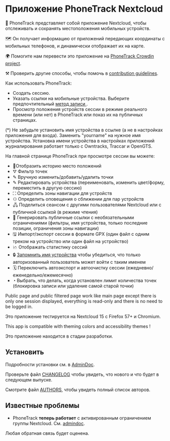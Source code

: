 # Приложение PhoneTrack Nextcloud

📱 PhoneTrack представляет собой приложение Nextcloud, чтобы отслеживать и сохранять местоположения мобильных устройств.

🗺 Он получает информацию от приложений передающих координаты с мобильных телефонов, и динамически отображает их на карте.

🌍 Помогите нам перевести это приложение на [PhoneTrack Crowdin project](https://crowdin.com/project/phonetrack).

⚒ Проверить другие способы, чтобы помочь в [contribution guidelines](https://gitlab.com/eneiluj/phonetrack-oc/blob/master/CONTRIBUTING.md).

Как использовать PhoneTrack:

* Создать сессию.
* Указать ссылки на мобильные устройства. Выберите предпочтительный [метод записи ](https://gitlab.com/eneiluj/phonetrack-oc/wikis/userdoc#logging-methods).
* Просмотр положения устройств сессии в режиме реального времени (или нет) в PhoneTrack или показ их на публичных страницах.

(\*) Не забудьте установить имя устройства в ссылке (а не в настройках приложения для входа). Заменить "yourname" на нужное имя устройства. Установка имени устройства в настройках приложений журналирования работает только с Owntracks, Traccar и OpenGTS.

На главной странице PhoneTrack при просмотре сессии вы можете:

* 📍Отобразить историю место положений
* ⛛ Фильтр точек
* ✎ Вручную изменить/добавить/удалить точки
* ✎ Редактировать устройства (переименовать, изменить цвет/форму, переместить в другую сессию)
* ⛶ Определить зоны навигации для устройств
* ⚇ Определить оповещения о сближении для пар устройств
* 🖧 Поделиться сеансом с другими пользователями Nextcloud или с публичной ссылкой (в режиме чтения)
* 🔗 Генерировать публичные ссылки с необязательными ограничениями (фильтры, имя устройства, только последние позиции, ограничения зоны навигации)
* 🖫 Импорт/экспорт сессии в формате GPX (один файл с одним треком на устройство или один файл на устройство)
* 🗠 Отображать статистику сессий
* 🔒 [Запомнить имя устройства](https://gitlab.com/eneiluj/phonetrack-oc/wikis/userdoc#device-name-reservation) чтобы убедиться, что только авторизованный пользователь может войти с таким именем
* 🗓 Переключить автоэкспорт и автоочистку сессии (ежедневно/еженедельно/ежемесячно)
* ◔ Выбрать, что делать, когда установлен лимит количества точек (блокировка записи или удаление самой старой точки)

Public page and public filtered page work like main page except there is only one session displayed, everything is read-only and there is no need to be logged in.

Это приложение тестируется на Nextcloud 15 с Firefox 57+ и Chromium.

This app is compatible with theming colors and accessibility themes !

Это приложение находится в стадии разработки.

## Установить

Подробности установки см. в [AdminDoc](https://gitlab.com/eneiluj/phonetrack-oc/wikis/admindoc).

Проверьте файл [CHANGELOG](https://gitlab.com/eneiluj/phonetrack-oc/blob/master/CHANGELOG.md#change-log) чтобы увидеть, что нового и что будет в следующем выпуске.

Смотрите файл [AUTHORS](https://gitlab.com/eneiluj/phonetrack-oc/blob/master/AUTHORS.md#authors), чтобы увидеть полный список авторов.

## Известные проблемы

* PhoneTrack **теперь работает** с активированным ограничением группы Nextcloud. См. [admindoc](https://gitlab.com/eneiluj/phonetrack-oc/wikis/admindoc#issue-with-phonetrack-restricted-to-some-groups-in-nextcloud).

Любая обратная связь будет оценена.